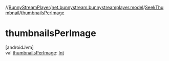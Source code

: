 //[BunnyStreamPlayer](../../../index.md)/[net.bunnystream.bunnystreamplayer.model](../index.md)/[SeekThumbnail](index.md)/[thumbnailsPerImage](thumbnails-per-image.md)

# thumbnailsPerImage

[androidJvm]\
val [thumbnailsPerImage](thumbnails-per-image.md): [Int](https://kotlinlang.org/api/latest/jvm/stdlib/kotlin-stdlib/kotlin/-int/index.html)
